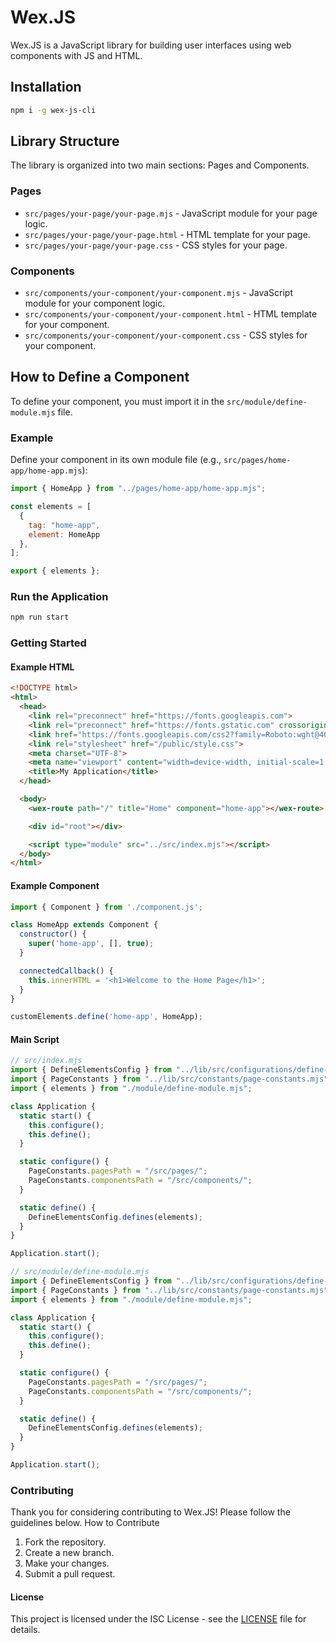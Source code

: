 # Wex.JS

Wex.JS is a JavaScript library for building user interfaces using web components with JS and HTML.

## Installation

```bash
npm i -g wex-js-cli
```

## Library Structure

The library is organized into two main sections: Pages and Components.

### Pages

- `src/pages/your-page/your-page.mjs` - JavaScript module for your page logic.
- `src/pages/your-page/your-page.html` - HTML template for your page.
- `src/pages/your-page/your-page.css` - CSS styles for your page.

### Components

- `src/components/your-component/your-component.mjs` - JavaScript module for your component logic.
- `src/components/your-component/your-component.html` - HTML template for your component.
- `src/components/your-component/your-component.css` - CSS styles for your component.

## How to Define a Component

To define your component, you must import it in the `src/module/define-module.mjs` file.

### Example

Define your component in its own module file (e.g., `src/pages/home-app/home-app.mjs`):

```js
import { HomeApp } from "../pages/home-app/home-app.mjs";

const elements = [
  {
    tag: "home-app",
    element: HomeApp
  },
];

export { elements };
```

### Run the Application

```bash
npm run start
```

### Getting Started

#### Example HTML

```html
<!DOCTYPE html>
<html>
  <head>
    <link rel="preconnect" href="https://fonts.googleapis.com">
    <link rel="preconnect" href="https://fonts.gstatic.com" crossorigin>
    <link href="https://fonts.googleapis.com/css2?family=Roboto:wght@400;500;700&display=swap" rel="stylesheet">
    <link rel="stylesheet" href="/public/style.css">
    <meta charset="UTF-8">
    <meta name="viewport" content="width=device-width, initial-scale=1.0">
    <title>My Application</title>
  </head>

  <body>
    <wex-route path="/" title="Home" component="home-app"></wex-route>

    <div id="root"></div>

    <script type="module" src="../src/index.mjs"></script>
  </body>
</html>
```

#### Example Component

```js
import { Component } from './component.js';

class HomeApp extends Component {
  constructor() {
    super('home-app', [], true);
  }

  connectedCallback() {
    this.innerHTML = '<h1>Welcome to the Home Page</h1>';
  }
}

customElements.define('home-app', HomeApp);
```

#### Main Script

```js
// src/index.mjs
import { DefineElementsConfig } from "../lib/src/configurations/define-elements-config.mjs";
import { PageConstants } from "../lib/src/constants/page-constants.mjs";
import { elements } from "./module/define-module.mjs";

class Application {
  static start() {
    this.configure();
    this.define();
  }

  static configure() {
    PageConstants.pagesPath = "/src/pages/";
    PageConstants.componentsPath = "/src/components/";
  }

  static define() {
    DefineElementsConfig.defines(elements);
  }
}

Application.start();
```

```js
// src/module/define-module.mjs
import { DefineElementsConfig } from "../lib/src/configurations/define-elements-config.mjs";
import { PageConstants } from "../lib/src/constants/page-constants.mjs";
import { elements } from "./module/define-module.mjs";

class Application {
  static start() {
    this.configure();
    this.define();
  }

  static configure() {
    PageConstants.pagesPath = "/src/pages/";
    PageConstants.componentsPath = "/src/components/";
  }

  static define() {
    DefineElementsConfig.defines(elements);
  }
}

Application.start();

```

### Contributing

Thank you for considering contributing to Wex.JS! Please follow the guidelines below.
How to Contribute

1. Fork the repository.
2. Create a new branch.
3. Make your changes.
4. Submit a pull request.

#### License

This project is licensed under the ISC License - see the [LICENSE](https://opensource.org/licenses/ISC) file for details.
